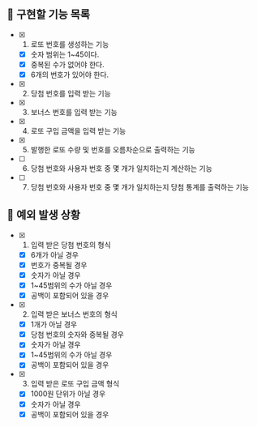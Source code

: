 ## 📌 구현할 기능 목록

- [x] 1. 로또 번호를 생성하는 기능
  - [x] 숫자 범위는 1~45이다.
  - [x] 중복된 수가 없어야 한다.
  - [x] 6개의 번호가 있어야 한다.

- [x] 2. 당첨 번호를 입력 받는 기능

- [x] 3. 보너스 번호를 입력 받는 기능

- [x] 4. 로또 구입 금액을 입력 받는 기능

- [x] 5. 발행한 로또 수량 및 번호를 오름차순으로 출력하는 기능

- [ ] 6. 당첨 번호와 사용자 번호 중 몇 개가 일치하는지 계산하는 기능

- [ ] 7. 당첨 번호와 사용자 번호 중 몇 개가 일치하는지 당첨 통계를 출력하는 기능

## 🎯 예외 발생 상황

- [x] 1. 입력 받은 당첨 번호의 형식
  - [x] 6개가 아닐 경우
  - [x] 번호가 중복될 경우
  - [x] 숫자가 아닐 경우
  - [x] 1~45범위의 수가 아닐 경우
  - [x] 공백이 포함되어 있을 경우

- [x] 2. 입력 받은 보너스 번호의 형식
  - [x] 1개가 아닐 경우
  - [x] 당첨 번호의 숫자와 중복될 경우
  - [x] 숫자가 아닐 경우
  - [x] 1~45범위의 수가 아닐 경우
  - [x] 공백이 포함되어 있을 경우

- [x] 3. 입력 받은 로또 구입 금액 형식
  - [x] 1000원 단위가 아닐 경우
  - [x] 숫자가 아닐 경우
  - [x] 공백이 포함되어 있을 경우